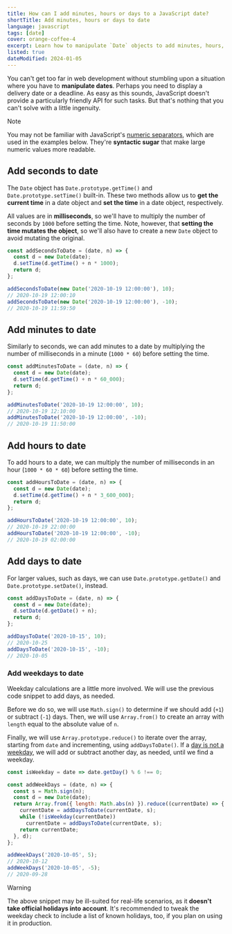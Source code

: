 ```yaml
---
title: How can I add minutes, hours or days to a JavaScript date?
shortTitle: Add minutes, hours or days to date
language: javascript
tags: [date]
cover: orange-coffee-4
excerpt: Learn how to manipulate `Date` objects to add minutes, hours, days and more.
listed: true
dateModified: 2024-01-05
---
```


You can't get too far in web development without stumbling upon a situation where you have to **manipulate dates**. Perhaps you need to display a delivery date or a deadline. As easy as this sounds, JavaScript doesn't provide a particularly friendly API for such tasks. But that's nothing that you can't solve with a little ingenuity.

> [!NOTE]
>
> You may not be familiar with JavaScript's [numeric separators](/js/s/numeric-separator), which are used in the examples below. They're **syntactic sugar** that make large numeric values more readable.

## Add seconds to date

The `Date` object has `Date.prototype.getTime()` and `Date.prototype.setTime()` built-in. These two methods allow us to **get the current time** in a date object and **set the time** in a date object, respectively.

All values are in **milliseconds**, so we'll have to multiply the number of seconds by `1000` before setting the time. Note, however, that **setting the time mutates the object**, so we'll also have to create a new `Date` object to avoid mutating the original.

```js
const addSecondsToDate = (date, n) => {
  const d = new Date(date);
  d.setTime(d.getTime() + n * 1000);
  return d;
};

addSecondsToDate(new Date('2020-10-19 12:00:00'), 10);
// 2020-10-19 12:00:10
addSecondsToDate(new Date('2020-10-19 12:00:00'), -10);
// 2020-10-19 11:59:50
```

## Add minutes to date

Similarly to seconds, we can add minutes to a date by multiplying the number of milliseconds in a minute (`1000 * 60`) before setting the time.

```js
const addMinutesToDate = (date, n) => {
  const d = new Date(date);
  d.setTime(d.getTime() + n * 60_000);
  return d;
};

addMinutesToDate('2020-10-19 12:00:00', 10);
// 2020-10-19 12:10:00
addMinutesToDate('2020-10-19 12:00:00', -10);
// 2020-10-19 11:50:00
```

## Add hours to date

To add hours to a date, we can multiply the number of milliseconds in an hour (`1000 * 60 * 60`) before setting the time.

```js
const addHoursToDate = (date, n) => {
  const d = new Date(date);
  d.setTime(d.getTime() + n * 3_600_000);
  return d;
};

addHoursToDate('2020-10-19 12:00:00', 10);
// 2020-10-19 22:00:00
addHoursToDate('2020-10-19 12:00:00', -10);
// 2020-10-19 02:00:00
```

## Add days to date

For larger values, such as days, we can use `Date.prototype.getDate()` and `Date.prototype.setDate()`, instead.

```js
const addDaysToDate = (date, n) => {
  const d = new Date(date);
  d.setDate(d.getDate() + n);
  return d;
};

addDaysToDate('2020-10-15', 10);
// 2020-10-25
addDaysToDate('2020-10-15', -10);
// 2020-10-05
```

### Add weekdays to date

Weekday calculations are a little more involved. We will use the previous code snippet to add days, as needed.

Before we do so, we will use `Math.sign()` to determine if we should add (`+1`) or subtract (`-1`) days. Then, we will use `Array.from()` to create an array with `length` equal to the absolute value of `n`.

Finally, we will use `Array.prototype.reduce()` to iterate over the array, starting from `date` and incrementing, using `addDaysToDate()`. If a [day is not a weekday](/js/s/date-is-weekday-or-weekend), we will add or subtract another day, as needed, until we find a weekday.

```js
const isWeekday = date => date.getDay() % 6 !== 0;

const addWeekDays = (date, n) => {
  const s = Math.sign(n);
  const d = new Date(date);
  return Array.from({ length: Math.abs(n) }).reduce((currentDate) => {
    currentDate = addDaysToDate(currentDate, s);
    while (!isWeekday(currentDate))
      currentDate = addDaysToDate(currentDate, s);
    return currentDate;
  }, d);
};

addWeekDays('2020-10-05', 5);
// 2020-10-12
addWeekDays('2020-10-05', -5);
// 2020-09-28
```

> [!WARNING]
>
> The above snippet may be ill-suited for real-life scenarios, as it **doesn't take official holidays into account**. It's recommended to tweak the weekday check to include a list of known holidays, too, if you plan on using it in production.
